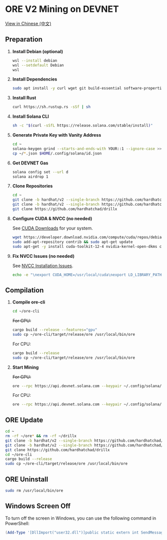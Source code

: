# ORE V2 Mining on DEVNET

[View in Chinese (中文)](https://github.com/smxl/ore-v2-mine/blob/main/README_CN.md)

## Preparation

1. **Install Debian (optional)**

   ```bash
   wsl --install debian
   wsl --setdefault Debian
   wsl
   ```

2. **Install Dependencies**

   ```bash
   sudo apt install -y curl wget git build-essential software-properties-common
   ```

3. **Install Rust**

   ```bash
   curl https://sh.rustup.rs -sSf | sh
   ```

4. **Install Solana CLI**

   ```bash
   sh -c "$(curl -sSfL https://release.solana.com/stable/install)"
   ```

5. **Generate Private Key with Vanity Address**

   ```bash
   cd ~
   solana-keygen grind --starts-and-ends-with YOUR::1 --ignore-case >> seed.txt
   cp ~/*.json $HOME/.config/solana/id.json
   ```

6. **Get DEVNET Gas**

   ```bash
   solana config set --url d
   solana airdrop 1
   ```

7. **Clone Repositories**

   ```bash
   cd ~
   git clone -b hardhat/v2 --single-branch https://github.com/hardhatchad/ore
   git clone -b hardhat/v2 --single-branch https://github.com/hardhatchad/ore-cli
   git clone https://github.com/hardhatchad/drillx
   ```

8. **Configure CUDA & NVCC (no needed)**

   See [CUDA Downloads](https://developer.nvidia.com/cuda-downloads) for your system.

   ```bash
   wget https://developer.download.nvidia.com/compute/cuda/repos/debian12/x86_64/cuda-keyring_1.1-1_all.deb && sudo dpkg -i cuda-keyring_1.1-1_all.deb
   sudo add-apt-repository contrib && sudo apt-get update
   sudo apt-get -y install cuda-toolkit-12-4 nvidia-kernel-open-dkms cuda-drivers
   ```

9. **Fix NVCC Issues (no needed)**

   See [NVCC Installation Issues](https://askubuntu.com/questions/885610/nvcc-version-command-says-nvcc-is-not-installed).

   ```bash
   echo -e "\nexport CUDA_HOME=/usr/local/cuda\nexport LD_LIBRARY_PATH=\$LD_LIBRARY_PATH:/usr/local/cuda/lib64:/usr/local/cuda/extras/CUPTI/lib64\nexport PATH=\$PATH:\$CUDA_HOME/bin" >> ~/.bashrc
   ```

## Compilation

1. **Compile ore-cli**

   ```bash
   cd ~/ore-cli
   ```

   ~~For GPU:~~

   ```bash
   cargo build --release --features="gpu"
   sudo cp ~/ore-cli/target/release/ore /usr/local/bin/ore
   ```

   For CPU:

   ```bash
   cargo build --release
   sudo cp ~/ore-cli/target/release/ore /usr/local/bin/ore
   ```

2. **Start Mining**

   ~~For GPU:~~

   ```bash
   ore --rpc https://api.devnet.solana.com --keypair ~/.config/solana/id.json mine --buffer-time 2
   ```

   For CPU:

   ```bash
   ore --rpc https://api.devnet.solana.com --keypair ~/.config/solana/id.json mine --buffer-time 2 --threads 12
   ```

## ORE Update

```bash
cd ~
rm -rf ~/ore* && rm -rf ~/drillx
git clone -b hardhat/v2 --single-branch https://github.com/hardhatchad/ore
git clone -b hardhat/v2 --single-branch https://github.com/hardhatchad/ore-cli
git clone https://github.com/hardhatchad/drillx
cd ~/ore-cli
cargo build --release
sudo cp ~/ore-cli/target/release/ore /usr/local/bin/ore
```

## ORE Uninstall

```bash
sudo rm /usr/local/bin/ore
```

## Windows Screen Off

To turn off the screen in Windows, you can use the following command in PowerShell:

```powershell
(Add-Type '[DllImport("user32.dll")]public static extern int SendMessage(int hWnd, int hMsg, int wParam, int lParam);' -Name a -Pas)::SendMessage(-1,0x0112,0xF170,2)
```
